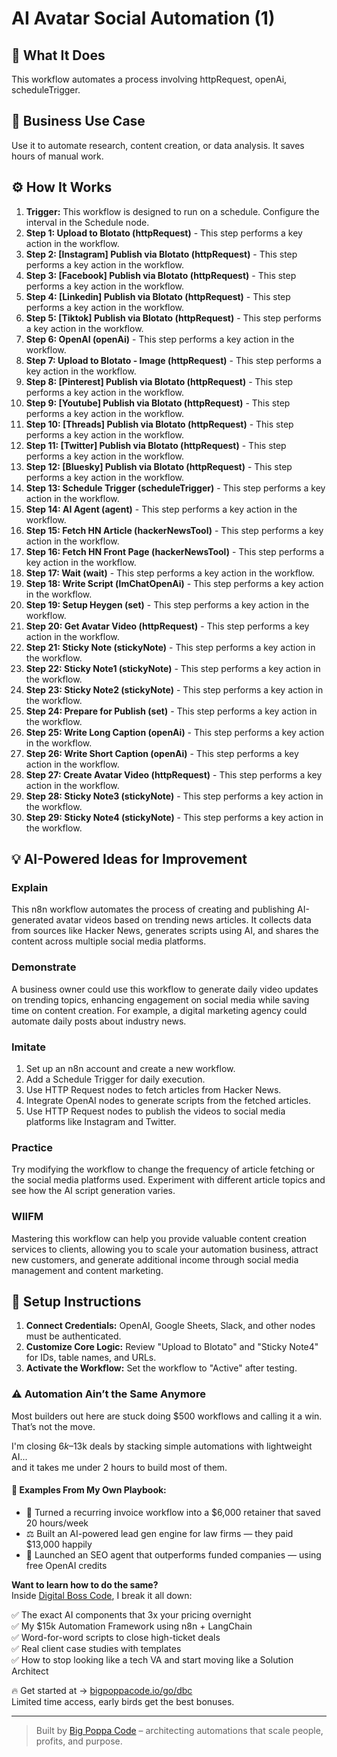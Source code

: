 # AI Avatar Social Automation  (1)

## 🚀 What It Does
This workflow automates a process involving httpRequest, openAi, scheduleTrigger.

## 💼 Business Use Case
Use it to automate research, content creation, or data analysis. It saves hours of manual work.

## ⚙️ How It Works
1.  **Trigger:** This workflow is designed to run on a schedule. Configure the interval in the Schedule node.
2. **Step 1: Upload to Blotato (httpRequest)** - This step performs a key action in the workflow.
3. **Step 2: [Instagram] Publish via Blotato (httpRequest)** - This step performs a key action in the workflow.
4. **Step 3: [Facebook] Publish via Blotato (httpRequest)** - This step performs a key action in the workflow.
5. **Step 4: [Linkedin] Publish via Blotato (httpRequest)** - This step performs a key action in the workflow.
6. **Step 5: [Tiktok] Publish via Blotato (httpRequest)** - This step performs a key action in the workflow.
7. **Step 6: OpenAI (openAi)** - This step performs a key action in the workflow.
8. **Step 7: Upload to Blotato - Image (httpRequest)** - This step performs a key action in the workflow.
9. **Step 8: [Pinterest] Publish via Blotato (httpRequest)** - This step performs a key action in the workflow.
10. **Step 9: [Youtube] Publish via Blotato (httpRequest)** - This step performs a key action in the workflow.
11. **Step 10: [Threads] Publish via Blotato (httpRequest)** - This step performs a key action in the workflow.
12. **Step 11: [Twitter] Publish via Blotato (httpRequest)** - This step performs a key action in the workflow.
13. **Step 12: [Bluesky] Publish via Blotato (httpRequest)** - This step performs a key action in the workflow.
14. **Step 13: Schedule Trigger (scheduleTrigger)** - This step performs a key action in the workflow.
15. **Step 14: AI Agent (agent)** - This step performs a key action in the workflow.
16. **Step 15: Fetch HN Article (hackerNewsTool)** - This step performs a key action in the workflow.
17. **Step 16: Fetch HN Front Page (hackerNewsTool)** - This step performs a key action in the workflow.
18. **Step 17: Wait (wait)** - This step performs a key action in the workflow.
19. **Step 18: Write Script (lmChatOpenAi)** - This step performs a key action in the workflow.
20. **Step 19: Setup Heygen (set)** - This step performs a key action in the workflow.
21. **Step 20: Get Avatar Video (httpRequest)** - This step performs a key action in the workflow.
22. **Step 21: Sticky Note (stickyNote)** - This step performs a key action in the workflow.
23. **Step 22: Sticky Note1 (stickyNote)** - This step performs a key action in the workflow.
24. **Step 23: Sticky Note2 (stickyNote)** - This step performs a key action in the workflow.
25. **Step 24: Prepare for Publish (set)** - This step performs a key action in the workflow.
26. **Step 25: Write Long Caption (openAi)** - This step performs a key action in the workflow.
27. **Step 26: Write Short Caption (openAi)** - This step performs a key action in the workflow.
28. **Step 27: Create Avatar Video (httpRequest)** - This step performs a key action in the workflow.
29. **Step 28: Sticky Note3 (stickyNote)** - This step performs a key action in the workflow.
30. **Step 29: Sticky Note4 (stickyNote)** - This step performs a key action in the workflow.

## 💡 AI-Powered Ideas for Improvement
### Explain
This n8n workflow automates the process of creating and publishing AI-generated avatar videos based on trending news articles. It collects data from sources like Hacker News, generates scripts using AI, and shares the content across multiple social media platforms.

### Demonstrate
A business owner could use this workflow to generate daily video updates on trending topics, enhancing engagement on social media while saving time on content creation. For example, a digital marketing agency could automate daily posts about industry news.

### Imitate
1. Set up an n8n account and create a new workflow.
2. Add a Schedule Trigger for daily execution.
3. Use HTTP Request nodes to fetch articles from Hacker News.
4. Integrate OpenAI nodes to generate scripts from the fetched articles.
5. Use HTTP Request nodes to publish the videos to social media platforms like Instagram and Twitter.

### Practice
Try modifying the workflow to change the frequency of article fetching or the social media platforms used. Experiment with different article topics and see how the AI script generation varies.

### WIIFM
Mastering this workflow can help you provide valuable content creation services to clients, allowing you to scale your automation business, attract new customers, and generate additional income through social media management and content marketing.

## 🔧 Setup Instructions
1. **Connect Credentials:** OpenAI, Google Sheets, Slack, and other nodes must be authenticated.
2. **Customize Core Logic:** Review "Upload to Blotato" and "Sticky Note4" for IDs, table names, and URLs.
3. **Activate the Workflow:** Set the workflow to "Active" after testing.

### ⚠️ Automation Ain’t the Same Anymore

Most builders out here are stuck doing $500 workflows and calling it a win.  
That’s not the move.  

I'm closing $6k–$13k deals by stacking simple automations with lightweight AI...  
and it takes me under 2 hours to build most of them.

#### 🧠 Examples From My Own Playbook:
- 🔁 Turned a recurring invoice workflow into a $6,000 retainer that saved 20 hours/week  
- ⚖️ Built an AI-powered lead gen engine for law firms — they paid $13,000 happily  
- 🚀 Launched an SEO agent that outperforms funded companies — using free OpenAI credits  

**Want to learn how to do the same?**  
Inside [Digital Boss Code](https://bigpoppacode.io/go/dbc), I break it all down:

✅ The exact AI components that 3x your pricing overnight  
✅ My $15k Automation Framework using n8n + LangChain  
✅ Word-for-word scripts to close high-ticket deals  
✅ Real client case studies with templates  
✅ How to stop looking like a tech VA and start moving like a Solution Architect  

🔥 Get started at → [bigpoppacode.io/go/dbc](https://bigpoppacode.io/go/dbc)  
Limited time access, early birds get the best bonuses.

---
> Built by [Big Poppa Code](https://bigpoppacode.io) – architecting automations that scale people, profits, and purpose.
